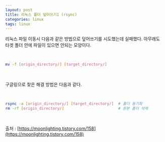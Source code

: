 ```yaml
---
layout: post
title: 리눅스 폴더 덮어쓰기1 (rsync)
categories: linux
tags: linux
---
```


리눅스 파일 이동시 다음과 같은 방법으로 덮어쓰기를 시도했는데 실패했다. 아무래도 타겟 폴더 안에 파일이 있으면 안되는 모양이다.

<br/>

```bash
mv -f [origin_directory/] [target_directory/]
```

<br/>

구글링으로 찾은 해결 방법은 다음과 같다.

<br/>

```bash
rsync -a [origin_directory/] [target_directory/]  # 폴더 동기화
rm -rf [origin_directory/]                        # 원본 폴더 삭제
```

<br/>

출처 : [https://moonlighting.tistory.com/158](https://moonlighting.tistory.com/158)
